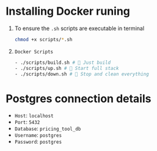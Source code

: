 # Installing Docker runing

1. To ensure the `.sh` scripts are executable in terminal

   ```bash
   chmod +x scripts/*.sh
   ```

2. `Docker Scripts`
   ```bash
   - ./scripts/build.sh # 🔨 Just build
   - ./scripts/up.sh # 🚀 Start full stack
   - ./scripts/down.sh # 🛑 Stop and clean everything
   ```


# Postgres connection details
- `Host`: `localhost`
- `Port`: `5432`
- `Database`: `pricing_tool_db`
- `Username`: `postgres`
- `Password`: `postgres`